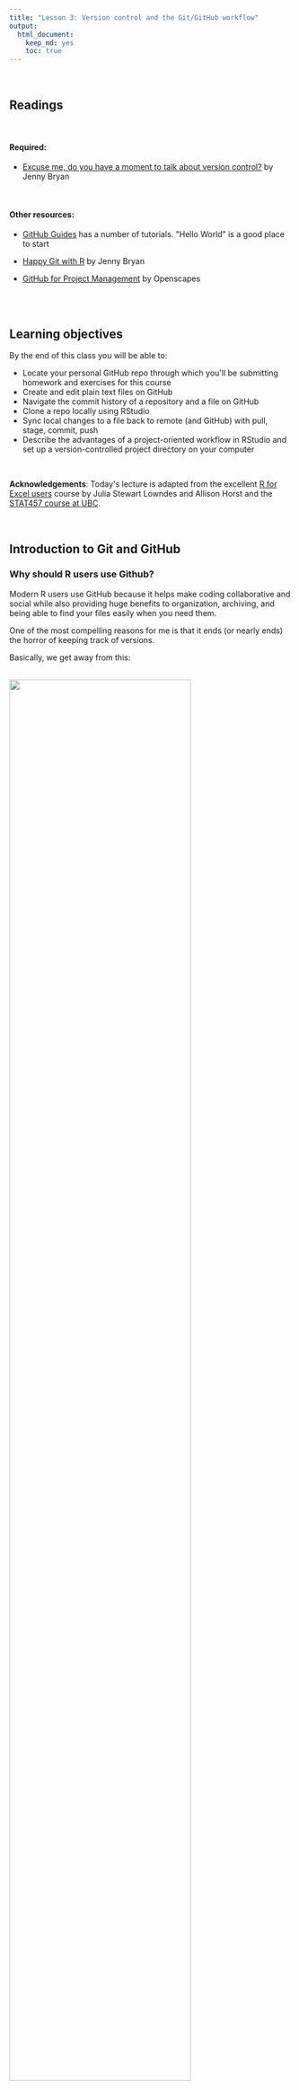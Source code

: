 ```yaml
---
title: "Lesson 3: Version control and the Git/GitHub workflow"
output: 
  html_document:
    keep_md: yes 
    toc: true
---
```

  

<br>

## Readings

<br>
 
#### Required:  
* [Excuse me, do you have a moment to talk about version control?](https://peerj.com/preprints/3159/) by Jenny Bryan  


<br>

#### Other resources:  
* [GitHub Guides](https://guides.github.com/) has a number of tutorials. "Hello World" is a good place to start

* [Happy Git with R](https://happygitwithr.com/) by Jenny Bryan

* [GitHub for Project Management](https://openscapes.github.io/series/github-issues.html) by Openscapes

<br>
<br>

## Learning objectives

By the end of this class you will be able to:  

* Locate your personal GitHub repo through which you'll be submitting homework and exercises for this course
* Create and edit plain text files on GitHub
* Navigate the commit history of a repository and a file on GitHub
* Clone a repo locally using RStudio
* Sync local changes to a file back to remote (and GitHub) with pull, stage, commit, push
* Describe the advantages of a project-oriented workflow in RStudio and set up a version-controlled project directory on your computer

<br>

**Acknowledgements**: Today's lecture is adapted from the excellent [R for Excel users](https://rstudio-conf-2020.github.io/r-for-excel/) course by Julia Stewart Lowndes and Allison Horst and the [STAT457 course at UBC](https://stat545guidebook.netlify.com/the-version-control-workflow.html).

<br>

## Introduction to Git and GitHub

### Why should R users use Github?

Modern R users use GitHub because it helps make coding collaborative and social while also providing huge benefits to organization, archiving, and being able to find your files easily when you need them.

One of the most compelling reasons for me is that it ends (or nearly ends) the horror of keeping track of versions.

Basically, we get away from this: 

<br>

<img src="assets/MessySaves.png" width="80%" />
<br>

This is a nightmare not only because I have NO idea which is truly the version we used in that analysis we need to update, but because it is going to take a lot of detective work to see what actually changed between each file. Also, it is very sad to think about the amount of time everyone involved is spending on bookkeeping: is everyone downloading an attachment, dragging it to wherever they organize this on their own computers, and then renaming everything? Hours and hours of all of our lives. 

But then there is GitHub. 

In GitHub, in this example you will likely only see a single file, which is the most recent version. GitHub's job is to track who made any changes and when (so no need to save a copy with your name or date at the end), and it also requires that you write something human-readable that will be a breadcrumb for you in the future. It is also designed to be easy to compare versions, and you can easily revert to previous versions. 

GitHub also supercharges you as a collaborator. First and foremost with Future You, but also sets you up to collaborate with Future Us!

GitHub, especially in combination with RStudio, is also game-changing for publishing and distributing. You can — and we will — publish and share files openly on the internet. 

<br>

### What is GitHub? And Git?

OK so what is GitHub? And Git? 

- **Git** is a program that you install on your computer: it is version control software that tracks changes to your files over time.

- **Github** is an website that is essentially a social media platform for your git-versioned files. GitHub stores all your versioned files as an archive, but also as allows you to interact with other people's files and has management tools for the social side of software projects. It has many nice features to be able visualize differences between [images](https://help.github.com/articles/rendering-and-diffing-images/), [rendering](https://help.github.com/articles/mapping-geojson-files-on-github/) & [diffing](https://github.com/blog/1772-diffable-more-customizable-maps) map data files, [render text data files](https://help.github.com/articles/rendering-csv-and-tsv-data/), and [track changes in text](https://help.github.com/articles/rendering-differences-in-prose-documents/).

GitHub was developed for software development, so much of the functionality and terminology that is exciting for professional programmers (e.g., branches and pull requests) isn't necessarily the right place for us as new R users to get started. We'll get there soon, but for now, we will be learning and practicing GitHub's features and terminology on a "need to know basis" as we start managing our projects with GitHub.

<br>

### Account types

GitHub allows for cloud storage, like Google Drive and Dropbox do. But there’s a bit more structure than just storing files under your account:

* Repositories (aka “repos”): All files must be organized into repositories. Think of these as self-contained projects. These can either be public or private.
* User Accounts vs. Organization Accounts (aka “Org”): All repositories belong to an account:

  * A user account is the account you just made, and typically holds repositories related to your own work.
  * An Organization account can be owned by multiple people, and typically holds repositories relevant to a group (like `therkildsen-class`).

Examples:

* The [ggplot2 repo](https://github.com/tidyverse/ggplot2), within its corresponding `tidyverse Org`
* Our [class website](https://github.com/nt246/NTRES6940-data-science) within Nina's user account `nt246`

<br>

### Reconnecting with your course repo on GitHub
As we discussed at the end of last class, we have created a GitHub Classroom organization for the class. You should all have accessed your personal course repo through which you will be submitting your assignments and communicating with us. If not, click [here](https://classroom.github.com/a/SA7QIA7g) and select your name from the list (or just click continue if you don't see your name there).

Once you land on your repo page, notice that it is hosted within our course organizational account `therkildsen-class`, not your personal account (see the path in the top left corner). To make this repo also show up on your personal account page, click the "Star" button on the top right of the page. 

<img src="assets/star_repo.png" width="80%" />

Now if you click on the profile information in the very top right corner, and select the "Your stars" option, you'll be taken to a list of all the repos you have starred and your course repo should show up here (it should be named something like `therkildsen-class/ntres-6940-YOUR_USER_NAME`). Click on the repo name to return to your course repo.

<img src="assets/finding_starred_repos.png" width="80%" />


<br>

## Navigating GitHub

### Make a new file on your course repo

<br>

#### Together:
* Click on the “Create New File” button on your repository’s home page.
* Call it `navigating_github.md`
* Leave it blank, and commit (“save”) the file by clicking on green “commit new file” button at the bottom of the page.
* Together: Add the URL for our [course homepage](https://nt246.github.io/NTRES6940-data-science/index.html) to your `navigating_github.md` file (click on the pen button to edit), together with some commentary
* Commit the changes

<br>

#### Your turn:
* Now add the URL’s (with commentary) to 
  + your personal class repo
  + your user account page
* Commit the changes

* Now create a new subdirectory for course notes (remember to not use spaces in names, so you can call it something like course-notes)


If you can't figure out how to add a subdirectory, you're not the first to wonder. Let's [ask the internet](https://github.com/KirstieJane/STEMMRoleModels/wiki/Creating-new-folders-in-GitHub-repository-via-the-browser)

<br>

### Exploring the commit history of a repo
We'll go through this together.


GitHub uses the program Git to keep track of the project’s history.

Users make “commits” to form a commit history

* Git only tracks the changes associated with a commit, so it doesn’t need to take a snapshot of all your files each time.
* The actual changes are called a diff.

Demostration:

* View commit history of the [course website repo](https://github.com/nt246/NTRES6940-data-science) by clicking on the “commits” button on the repo home page.
* View a recent diff by clicking on the button with the SHA or hash code (something like `6c0a5f1`).
* This is also useful for collaborators to see exactly what you changed.
* View the repository from a while back with the <> button.
* View the history of a file by clicking on the file, then clicking “History”.

<br>

### Why version control?

* Don’t fret removing stuff
* Leave a breadcrumb trail for troubleshooting
* “Undo” and navigate a previous state
* Helps you define your work

<br>

## Interfacing with GitHub from our local computers using RStudio

We should all have set up git on our local computers by now and have it connected to RStudio. If you don't, follow the instructions [here](https://nt246.github.io/NTRES6940-data-science/lesson2-rmarkdown-github.html#github_brief_intro__config)

<br>

## Clone your repository using RStudio

Let's recap on the setup we rushed through at the end of last class. We have all identified our course repo on GitHub, i.e. in the cloud. Now, let's get it established locally on our computers: that is called "cloning". 

Let's clone this repo to our local computer using RStudio. Unlike downloading, cloning keeps all the version control and user information bundled with the files. 

<br>

### Copy the repo address 

First, click the green "Code" button, then copy the web address of the repository you want to clone. We will use HTTPS. 

> **Aside**: HTTPS is default, but you could alternatively set up with SSH. This is more advanced than we will get into here, but allows 2-factor authentication. See [Happy Git with R](https://happygitwithr.com/credential-caching.html#special-consideration-re-two-factor-authentication) for more information.
<br>

<img src="assets/github-clone-sept20.png" width="100%" />

<br>

### RStudio: New Project

Now go back to RStudio, and click on New Project. There are a few different ways; you could also go to File > New Project..., or click the little green + with the R box in the top left.
also in the File menu).

<br>

<img src="assets/new_project1.png" width="80%" />

<br>


### Select Version Control

<br>

<img src="assets/new_project2.png" width="80%" />

<br>

### Select Git

Since we are using git. 

<br>

<img src="assets/new_project3.png" width="80%" />

<br>


### Paste the repo address

Paste the repo address (which is still in your clipboard) into in the "Repository URL" field. The "Project directory name" should autofill; if it does not press *tab*, or type it in. It is best practice to keep the "Project directory name" THE SAME as the repository name.

When cloned, this repository is going to become a folder on your computer. 

At this point you can save this repo anywhere. There are different schools of thought but we think it is useful to create a high-level folder where you will keep your github repos to keep them organized. We call ours `github` and keep it in our root folder (`~/github`), and so that is what we will demonstrate here — you are welcome to do the same. Press "Browse..." to navigate to a folder and you have the option of creating a new folder. Make sure to not place it in folder tracked by a cloud storage service (e.g. DropBox, Google Drive or Box).

Finally, click Create Project. 

<br>

<img src="assets/new_project4.png" width="80%" />

<br>
<br>

### Admire and inspect your local repo

If everything went well, the repository will show up in RStudio!

<br>

<img src="assets/new_project5.png" width="100%" />

<br>

The repository is also saved to the location you specified, and you can navigate to it as you normally would in Finder or Windows Explorer: 

<br>

<img src="assets/new_project6.png" width="80%" />

<br>

**Hooray!**

<br>


Let's notice a few things: 

First, our working directory is set to `~/github/r-workshop`, and `r-workshop` is also named in the top right hand corner.

Second, we have a Git tab in the top right pane! Let's click on it. 

<br>

<img src="assets/new_project5_annotated.png" width="80%" />

<br>

Our Git tab has 2 items:

- .gitignore file
- .Rproj file

These have been added to our repo by RStudio — we can also see them in the File pane in the bottom right of RStudio. These are helper files that RStudio has added to streamline our workflow with GitHub and R. We will talk about these a bit more soon. One thing to note about these files is that they begin with a period (`.`) which means they are hidden files: they show up in the Files pane of RStudio but won't show up in your Finder or Windows Explorer.

Going back to the Git tab, both these files have little yellow icons with question marks `?`. This is GitHub's way of saying: "I am responsible for tracking everything that happens in this repo, but I'm not sure what is going on with these files yet. Do you want me to track them too?" 

We will handle this in a moment; first let's look at the README.md file.

<br>

### Edit your README file

Let's also open up the README.md. This is a Markdown file, which is the same language we just learned with R Markdown. It's like an R Markdown file without the abilities to run R code. 

We will edit the file and illustrate how GitHub tracks files that have been modified (to complement seeing how it tracks files that have been added. 

README files are common in programming; they are the first place that someone will look to see **why code exists and how to run it**. 

In my README, I'll write: 

```
This repo is for my coursework for NTRES 6940. 
```

When I save this, notice how it shows up in my Git tab. It has a blue "M": GitHub is already tracking this file, and tracking it line-by-line, so it knows that something is different: it's Modified with an M. 

Great. Now let's sync back to GitHub in 4 steps.  
 
<br>

## Sync from RStudio (local) to GitHub (remote)

Syncing to GitHub.com means 4 steps: 

1. Pull
1. Stage
1. Commit
1. Push

<br>

<img src="assets/commit_steps.png" width="100%" />

<br>

We start off this whole process by clicking on the Commit section. 

<br>

<img src="assets/commit_circled.png" width="100%" />

<br>

### Pull 

We start off by "Pulling" from the remote repository (GitHub.com) to make sure that our local copy has the most up-to-date information that is available online. Right now, since we just created the repo and are the only ones that have permission to work on it, we can be pretty confident that there isn't new information available. But we pull anyways because this is a very safe habit to get into for when you start collaborating with yourself across computers or others. Best practice is to pull often: it costs nothing (other than an internet connection). 

Pull by clicking the teal Down Arrow. (Notice also how when you highlight a filename, a preview of the differences displays below).

<br>

<img src="assets/commit_pull.png" width="100%" />

<br>

### Stage

Let's click the boxes next to each file. This is called "staging a file": you are indicating that you want GitHub to track this file, and that you will be syncing it shortly. Notice: 

- .Rproj and .gitignore files: the question marks turn into an A because these are new files that have been added to your repo (automatically by RStudio, not by you). 
- README.md file: the M indicates that this was modified (by you)

These are the codes used to describe how the files are changed, (from the RStudio [cheatsheet](http://www.rstudio.com/wp-content/uploads/2016/01/rstudio-IDE-cheatsheet.pdf)):

<br>

<img src="assets/commit_codes_added_modified.png" width="30%" />

<br>

### Commit

Committing is different from saving our files (which we still have to do! RStudio will indicate a file is unsaved with red text and an asterix). We commit a single file or a group of files when we are ready to save a snapshot in time of the progress we've made. Maybe this is after a big part of the analysis was done, or when you're done working for the day.

Committing our files is a 2-step process.

First, you write a "commit message", which is a human-readable note about what has changed that will accompany GitHub's non-human-readable alphanumeric code to track our files. I think of commit messages like breadcrumbs to my Future Self: how can I use this space to be useful for me if I'm trying to retrace my steps (and perhaps in a panic?). 

Second, you press Commit. 

<br>

<img src="assets/commit_message_arrow.png" width="100%" />

<br>

When we have committed successfully, we get a rather unsuccessful-looking pop-up message. You can read this message as "Congratulations! You've successfully committed 3 files, 2 of which are new!" It is also providing you with that alphanumeric SHA code that GitHub is using to track these files. 

If our attempt was not successful, we will see an Error. Otherwise, interpret this message as a joyous one. 

> Does your pop-up message say "Aborting commit due to empty commit message."? GitHub is really serious about writing human-readable commit messages.
<br>

<img src="assets/commit_success.png" width="100%" />

<br>

When we close this window there is going to be (in my opinion) a very subtle indication that we are not done with the syncing process. 

<br>

<img src="assets/commit_branch_ahead_of_origin_master.png" width="100%" />

<br>


We have successfully committed our work as a breadcrumb-message-approved snapshot in time, but it still only exists locally on our computer. We can commit without an internet connection; we have not done anything yet to tell GitHub that we want this pushed to the remote repo at GitHub.com. So as the last step, we push. 


### Push

The last step in the syncing process is to Push!

<br>

<img src="assets/commit_push.png" width="100%" />

<br>

Awesome! We're done here in RStudio for the moment, let's check out the remote on GitHub.com.

<br>

## Commit history

The files you added should now be on github.com. 

Notice how the README.md file we created is automatically displayed at the bottom. Since it is good practice to have a README file that identifies what code does (i.e. why it exists), GitHub will display a Markdown file called README nicely formatted.

<br>

<img src="assets/gh_repo_view.png" width="100%" />

<br>

Let's also explore the commit history. The 2 commits we've made (the first was when we originally initiated the repo from GitHub.com) are there!

<br>

## Project-oriented workflows

Let's go back to RStudio and see how we set up well-organized projects and workflows for our data analyses. 

This GitHub repository is now also an RStudio Project (capital P Project). This just means that RStudio has saved this additional file with extension `.Rproj` (ours is `r-workshop.Rproj`) to store specific settings for this project. It's a bit of technology to help us get into the good habit of having a project-oriented workflow. 

A [project-oriented workflow](https://rstats.wtf/project-oriented-workflow.html) means that we are going to organize all of the relevant things we need for our analyses in the same place. That means that this is the place where we keep all of our data, code, figures, notes, etc. 

R Projects are great for reproducibility, because our self-contained working directory will be the **first** place R looks for files. 

Why does this matter? It's convenient for us to have everything associated with our analyses close at-hand.  When we work with different files in R (like data or saved graphs) we always need to tell R where things "live" by identifying its file path. If files are scattered across your computer, we would have to keep track of many different filepaths. So using RStudio Projects and having a project-oriented workflow and mindset makes our analysis less brittle and more portable — across people, time, and computers. If you're not convinced, please check Jenny Bryan's arguments [here](https://rstats.wtf/project-oriented-workflow.html) or [here](https://www.tidyverse.org/blog/2017/12/workflow-vs-script/) and [Chapter 8 in Grolemund and Wickham's R4DS](https://r4ds.had.co.nz/workflow-projects.html). 

<br>

### Working directory

Now that we have our Project, let's revisit this important question: where are we? Now we are in our Project. Everything we do will by default be saved here so all our files can be nicely organized. 

And this is important because if our friend Maria clones this repository that you just made and saves it in `Maria/my/projects/way/over/here`, she will still be able to interact with your files as you are here.

<img src="assets/RStudio_IDE_projdir.png" width="100%" />

<br>

## Project-oriented workflows in action (aka our analytical setup)

Let's get a bit organized. First, let's create a new R Markdown file for notes that you want to take as we work through the different modules of this course.

<br>

### Create a new Rmd file

So let's do this (again): 

File > New File > R Markdown ... (or click the green plus in the top left corner).

Let's set up this file so it's ready for us to enter notes into. I'm going to update the header with a new title and add my name, and then I'm going to delete the rest of the document so that we have a clean start. 

> **Efficiency Tip**: I use Shift - Command - Down Arrow to highlight text from my cursor to the end of the document
```
---
title: "Notes for NTRES 6940 lectures"
author: "Nina Overgaard Therkildsen"
date: "09/21/2020"
output: html_document
---
# Course notes
We're going to learn a lot about GitHub and the tidyverse and it's going to be fun.
```

Now, let's save it. I'm going to call my file `course-notes.Rmd`. 

Notice that when we save this file, it pops up in our Git tab. Git knows that there is something new in our repo. 

Let's also knit this file. And look: Git also sees the knitted .html. 


And let's practice syncing our file to to GitHub: pull, stage, commit, push

> **Troubleshooting:** What if a file doesn't show up in the Git tab and you expect that it should? Check to make sure you've saved the file. If the filename is red with an asterix, there have been changes since it was saved. Remember to save before syncing to GitHub!

<br>

### Create data and figures folders

Let's create a few folders to be organized. Let's have one for our the raw data, and one for the figures we will output. We can do this in RStudio, in the bottom right pane Files pane by clicking the New Folder button: 

* folder called "data"
* folder called "figures"  

We can press the refresh button in the top-right of this pane (next to the "More" button) to have these show up in alphabetical order. 

Now let's go to our Finder or Windows Explorer: our new folders are there as well!

<br>

### Output formats for RMarkdown

After pushing, the rendered html of `course-notes.Rmd` file should show up in our GitHub repo after we push it. But how does it look? GitHub just displays the raw html text file, not the nice-looking rendered version we'll see in a browser. 

The nicely formatted files you see on GitHub (e.g. typical README pages) are markdown files (.md in contrast to .Rmd). Fortunately, RMarkdown can output to this format, along with several others including pdf and word documents. We can change the output format by changing the settings in the YAML header of our RMarkdown document. We can change to GitHub flavored markdown by doing one of the following:

* When creating your RMarkdown file, click "From template", and then select "GitHub Document (Markdown)"

<br>

![](https://camo.githubusercontent.com/a10832533c888e1af7f9a110dfb635e507951151/687474703a2f2f6161726f6e626167676574742e636f6d2f696d616765732f66726f6d5f74656d706c6174652e706e67)

<br>

* At the top of an RMarkdown file, manually edit the output of the GitHub document using the following syntax

```
---
title: "Title"
output: 
  github_document: 
    toc: true
---
```

Note: `toc: true` is optional, but it can automatically set up a table of content for you. 

You can find much more information about RMarkdown output formats [here](https://r4ds.had.co.nz/r-markdown-formats.html). For most of our work in this course, we will want to use the github_document output type because this displays nicely on the GitHub website.

<br>

### Move files to data folder

Now let's try adding a file to our local RStudio project folder so we can push it to GitHub. One of the data files you will need for your next problem set is located [here](https://raw.githubusercontent.com/nt246/NTRES6940-data-science/master/datasets/EconomistData.csv). Save this file (using File -> Save Page As in your internet browser) into the 'data' subfolder of your R project.  

Now let's go back to RStudio. We can click on the data folder in the Files tab and now see this new file.

The data folder also shows up in your Git tab. But the figures folder does not. That is because GitHub cannot track an empty folder, it can only track files within a folder. 

Let's sync the data file (we will be able to sync the figures folder after we've generated some plots later in the course). We can stage multiple files at once by typing Command - A and clicking "Stage" (or using the space bar). To Sync: pull - stage - commit - push!

<br>

### Activity

Edit your README either directly on GitHub or in RStudio and practice syncing (pull, stage, commit, push). For example, 

* Indicate whether you're taking the course for credit
* Add a fun fact about yourself
* Add another line of text
* Add a picture of yourself (see instructions from last class [here](https://nt246.github.io/NTRES6940-data-science/lesson2-rmarkdown-github.html#activity))

Explore your Commit History. 

<br>

## Committing - how often? Tracking changes in your files

Whenever you make changes to the files in Github, you will walk through the Pull -> Stage -> Commit -> Push steps.

I tend to do this every time I finish a task (basically when I start getting nervous that I will lose my work).  Once something is committed, it is very difficult to lose it.

<br>

## Adding version control to a pre-existing R-project
You may have been working on an RStudio project earlier and now you want to add version control through GitHub. You can easily set that up with [these instructions](https://happygitwithr.com/existing-github-first.html) by from Happy Git with R by Jenny Bryan.

<br>
<br>

### END **GitHub** session!
